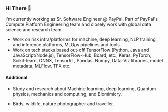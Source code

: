 ### Hi There 👋

I'm currently working as Sr. Software Engineer @ PayPal. Part of PayPal's Compute Platform Engineering team and closely work with global data science and research team.

* Work on risk infra/platforms for machine, deep learning, NLP training and inference platforms, MLOps pipelines and tools.
* Work on tech stacks based out-off TensorFlow (Python, Java and JavaScript/Node.js), TensorFlow-Hub, Board, etc., Keras, PyTorch, Scikit-learn, ONNX, TensorRT, Pandas, Numpy, Data-Viz libraries, model metadata, MLFlow, TFX etc.

#### Additional

* Study and research about Machine learning, deep learning, Quantum physics, mechanics and computing, and Biomimicry.

* Birds, wildlife, nature photographer and traveller.
